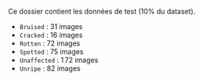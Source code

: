 Ce dossier contient les données de test (10% du dataset).
  - `Bruised` : 31 images
  - `Cracked` : 16 images
  - `Rotten` : 72 images
  - `Spotted` : 75 images
  - `Unaffected` : 1 72 images
  - `Unripe` : 82 images